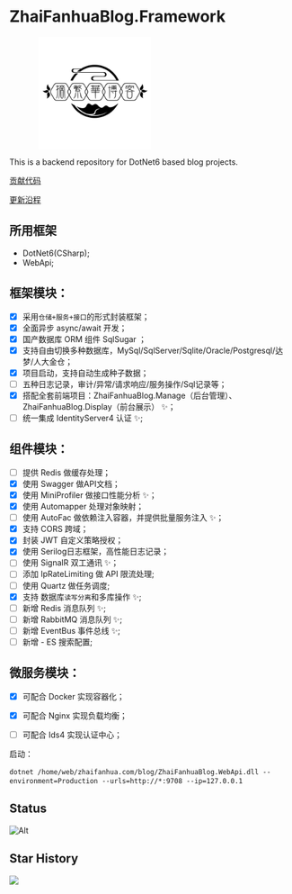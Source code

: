 # ZhaiFanhuaBlog.Framework



<div style="width: 400px;margin: 0 auto;">
        <img style="height:200px" align="center" src="LOGO.png" />
</div>

This is a backend repository for DotNet6 based blog projects.

[贡献代码](CONTRIBUTING.md)

[更新沿程](CHANGELOG.md)

## 所用框架

- DotNet6(CSharp);
- WebApi;

## 框架模块：

- [x] 采用`仓储+服务+接口`的形式封装框架；
- [x] 全面异步 async/await 开发；
- [x] 国产数据库 ORM 组件 SqlSugar ；
- [x] 支持自由切换多种数据库，MySql/SqlServer/Sqlite/Oracle/Postgresql/达梦/人大金仓；
- [x] 项目启动，支持自动生成种子数据；
- [ ] 五种日志记录，审计/异常/请求响应/服务操作/Sql记录等；
- [x] 搭配全套前端项目：ZhaiFanhuaBlog.Manage（后台管理）、ZhaiFanhuaBlog.Display（前台展示） ✨；
- [ ] 统一集成 IdentityServer4 认证 ✨;

## 组件模块：

- [ ] 提供 Redis 做缓存处理；
- [x] 使用 Swagger 做API文档；
- [x] 使用 MiniProfiler 做接口性能分析 ✨；
- [x] 使用 Automapper 处理对象映射；
- [ ] 使用 AutoFac 做依赖注入容器，并提供批量服务注入 ✨；
- [x] 支持 CORS 跨域；
- [x] 封装 JWT 自定义策略授权；
- [x] 使用 Serilog日志框架，高性能日志记录；
- [ ] 使用 SignalR 双工通讯 ✨；
- [ ] 添加 IpRateLimiting 做 API 限流处理;
- [ ] 使用 Quartz 做任务调度;
- [x] 支持 数据库`读写分离`和多库操作 ✨;
- [ ] 新增 Redis 消息队列 ✨;
- [ ] 新增 RabbitMQ 消息队列 ✨;
- [ ] 新增 EventBus 事件总线 ✨;
- [ ] 新增 - ES 搜索配置;

## 微服务模块：

- [x] 可配合 Docker 实现容器化；
- [x] 可配合 Nginx 实现负载均衡；
- [ ] 可配合 Ids4 实现认证中心；



启动：

```
dotnet /home/web/zhaifanhua.com/blog/ZhaiFanhuaBlog.WebApi.dll --environment=Production --urls=http://*:9708 --ip=127.0.0.1
```



## Status

![Alt](https://repobeats.axiom.co/api/embed/6e6dcd83875e06131527cf7e55007e5f72fd1860.svg "Repobeats analytics image")

## Star History

![](https://api.star-history.com/svg?repos=ZhaiFanhuaBlog/ZhaiFanhuaBlog.Framework&type=Date)
